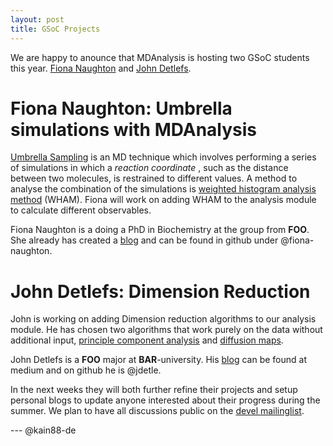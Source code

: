 ```yaml
---
layout: post
title: GSoC Projects
---
```


We are happy to anounce that MDAnalysis is hosting two GSoC students this year.
[Fiona Naughton][fiona-gsoc] and [John Detlefs][john-gsoc].

# Fiona Naughton: Umbrella simulations with MDAnalysis

[Umbrella Sampling][us] is an MD technique which involves performing a series of
simulations in which a *reaction coordinate* , such as the distance between two
molecules, is restrained to different values. A method to analyse the
combination of the simulations is [weighted histogram analysis method][wham]
(WHAM). Fiona will work on adding WHAM to the analysis module to calculate
different observables.

Fiona Naughton is a doing a PhD in Biochemistry at the group from **FOO**. She
already has created a [blog][fiona-blog] and can be found in github under
@fiona-naughton.

# John Detlefs: Dimension Reduction

John is working on adding Dimension reduction algorithms to our analysis module.
He has chosen two algorithms that work purely on the data without additional
input, [principle component analysis][pca] and [diffusion maps][dm].

John Detlefs is a **FOO** major at **BAR**-university. His [blog][john-blog] can
be found at medium and on github he is @jdetle.

In the next weeks they will both further refine their projects and setup
personal blogs to update anyone interested about their progress during the
summer. We plan to have all discussions public on the
[devel mailinglist][devel].

--- @kain88-de

[pca]: https://en.wikipedia.org/wiki/Principal_component_analysis
[dm]: https://en.wikipedia.org/wiki/Diffusion_map
[john-blog]: https://medium.com/@jdetle
[fiona-blog]: http://fiona-naughton.github.io/blog/
[devel]: {{site.author.email}}
[us]: https://en.wikipedia.org/wiki/Umbrella_sampling
[wham]: http://dx.doi.org/10.1002/jcc.540130812
[john-gsoc]: https://summerofcode.withgoogle.com/organizations/4890191244296192/#5875821348651008
[fiona-gsoc]: https://summerofcode.withgoogle.com/organizations/4890191244296192/#5634029508362240
